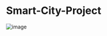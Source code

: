 # Smart-City-Project

![image](https://github.com/capofwesh20/Smart-City-Project/assets/35642413/5edc344f-f00b-42e0-b1e0-64455db1d595)

